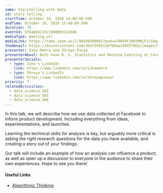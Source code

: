 ```yaml
---
name: Storytelling with Data
id: story_telling
startTime: October 18, 2020 14:00:00-500
endTime: October 18, 2020 15:00:00-500
duration: 75
eventId: 5f8a0d4133c190000312a9d6
mediaType: meeting_url
mediaLink: https://tamu.zoom.us/j/98439398661?pwd=alRRVHFjRk5MNjF1cS9qcTFoUVNnUT09
thumbnail: https://mcusercontent.com/36d73585139760aa245837bb2/images/025376e3-0c77-469a-839f-ead1ea159fc4.png
presenter: Isha Mehra and Shreya Punya
presenterAbout: Both have B. S. Statistics and Machine Learning at Carnegie Mellon University Isha - Data Scientist at Facebook, Shreya - Data Scientist at Instagram Both were TAs for Computer Science classes at Carnegie Mellon University (Isha Intro to CS, Shreya Intro to ML)
presenterSocials:
  - type: Isha's LinkedIn
    link: https://www.linkedin.com/in/ishamehra
  - type: Shreya's LinkedIn
    link: https://www.linkedin.com/in/shreyapunya/
priority: 7
relatedActivities:
  - data_science_202
  - data_science_303
  - data_science_404
---
```


In this talk, we will describe how we use data collected at Facebook to inform product development. Including everything from ideas, experimentations, and launches.

Learning the technical skills for analysis is key, but arguably more critical is asking the right research questions for the data you have available, and creating a story out of your findings.

Our talk will include an example of how an analysis can influence a product, as well as open up a discussion to everyone in the audience to share their own experiences. Hope to see you there!

#### Useful Links

- [Algorithmic Thinking](https://www.cs.cmu.edu/~112/notes/notes-algorithmic-thinking.html)
